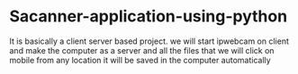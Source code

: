 # Sacanner-application-using-python
It is basically a client server based project. we will start ipwebcam on client and
make the computer as a server and all the files that we will click on mobile from any location it  will be saved 
in the computer automatically
